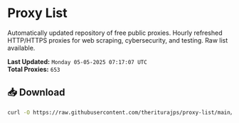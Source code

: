 # Proxy List

Automatically updated repository of free public proxies. Hourly refreshed HTTP/HTTPS proxies for web scraping, cybersecurity, and testing. Raw list available.

**Last Updated:** `Monday 05-05-2025 07:17:07 UTC`  
**Total Proxies:** `653`

## 📥 Download
```bash
curl -O https://raw.githubusercontent.com/theriturajps/proxy-list/main/proxies.txt
